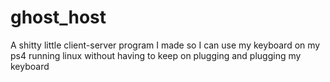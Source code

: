 # ghost_host
A shitty little client-server program I made so I can use my keyboard on my ps4 running linux without having to keep on plugging and plugging my keyboard
